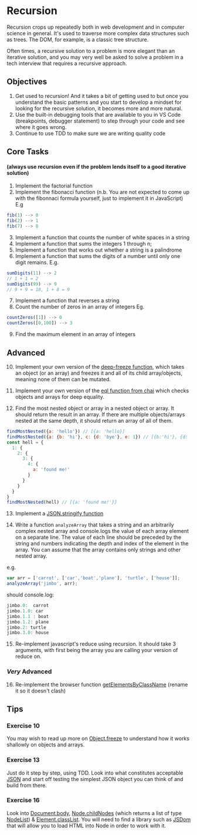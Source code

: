 # Recursion

Recursion crops up repeatedly both in web development and in computer
science in general. It's used to traverse more complex data structures
such as trees. The DOM, for example, is a classic tree structure.

Often times, a recursive solution to a problem is more elegant than
an iterative solution, and you may very well be asked to solve a 
problem in a tech interview that requires a recursive approach. 

## Objectives

1. Get used to recursion! And it takes a bit of getting used to but once  you understand the basic patterns and you start to develop a mindset for looking for the recursive solution, it becomes more and more natural.
2. Use the built-in debugging tools that are available to you in VS Code (breakpoints, debugger statement) to step through your code and see where it goes wrong.
3. Continue to use TDD to make sure we are writing quality code

## Core Tasks 
#### (always use recursion even if the problem lends itself to a good iterative solution)

1. Implement the factorial function
2. Implement the fibonacci function (n.b. You are not expected to come up with the fibonnaci formula yourself, just to implement it in JavaScript)
E.g
```javascript
fib(1) --> 0
fib(2) --> 1
fib(7) --> 8
```
3. Implement a function that counts the number of white spaces in a string
4. Implement a function that sums the integers 1 through n;
5. Implement a function that works out whether a string is a palindrome
6. Implement a function that sums the digits of a number until only one digit remains. 
 E.g.
 ```javascript
 sumDigits(11) --> 2
 // 1 + 1 = 2
 sumDigits(99) --> 9 
 // 9 + 9 = 18, 1 + 8 = 9
 ```
7. Implement a function that reverses a string
8. Count the number of zeros in an array of integers
Eg.
```javascript
countZeros([1]) --> 0
countZeros([0,100]) --> 3
```

9. Find the maximum element in an array of integers


## Advanced

10. Implement your own version of the [deep-freeze function](https://www.npmjs.com/package/deep-freeze), which takes an object (or an array) and freezes it and all of its child array/objects, meaning none of them can be mutated. 

11. Implement your own version of the [eql function from chai](http://chaijs.com/api/bdd/#method_eql) which checks objects and arrays for deep equality.

12. Find the most nested object or array in a nested object or array. It should return the result in an array. If there are multiple objects/arrays nested at the same depth, it should return an array of all of them.

```js
findMostNested({a: 'hello'}) // [{a: 'hello}]
findMostNested({a: {b: 'hi'}, c: {d: 'bye'}, e: 1}) // [{b:'hi'}, {d: 'bye'}]
const hell = {
  1: {
    2: {
      3: {
        4: {
          a: 'found me!'
        }
      }
    }
  }
}
findMostNested(hell) // [{a: 'found me!'}]

```

13. Implement a [JSON.stringify function](https://developer.mozilla.org/en/docs/Web/JavaScript/Reference/Global_Objects/JSON/stringify)

14. Write a function `analyzeArray` that takes a string and an arbitrarily 
complex nested array and console.logs the value of each array element on 
a separate line. The value of each line should be preceded by the string 
and numbers indicating the depth and index of the element in the array. You 
can assume that the array contains only strings and other nested array.

e.g. 

```javascript
var arr = ['carrot', ['car','boat','plane'], 'turtle', ['house']]; 
analyzeArray('jimbo', arr);
```

should console.log:

```javascript
jimbo.0:  carrot
jimbo.1.0: car
jimbo.1.1 : boat
jimbo.1.2: plane
jimbo.2: turtle
jimbo.3.0: house
```

15. Re-implement javascript's reduce using recursion. It should take 3 arguments, with first being the array you are calling your version of reduce on. 

### *Very* Advanced

16. Re-implement the browser function [getElementsByClassName](https://developer.mozilla.org/en/docs/Web/API/Document/getElementsByClassName) (rename it so it doesn't clash)



## Tips

### Exercise 10


You may wish to read up more on [Object.freeze](https://developer.mozilla.org/en-US/docs/Web/JavaScript/Reference/Global_Objects/Object/freeze) to understand how it works shallowly on objects and arrays.


### Exercise 13

Just do it step by step, using TDD. Look into what constitutes acceptable [JSON](https://developer.mozilla.org/en-US/docs/Web/JavaScript/Reference/Global_Objects/JSON)
and start off testing the simplest JSON object you can think of and build from there.

### Exercise 16

Look into [Document.body](https://developer.mozilla.org/en-US/docs/Web/API/Document/body),
[Node.childNodes](https://developer.mozilla.org/en-US/docs/Web/API/Node/childNodes) (which
returns a list of type [NodeList](https://developer.mozilla.org/en-US/docs/Web/API/NodeList))
& [Element.classList](https://developer.mozilla.org/en/docs/Web/API/Element/classList). You will need to find a library such as [JSDom](https://github.com/tmpvar/jsdom) that will allow you to load HTML into Node in order to work with it.

